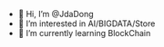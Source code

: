 - 👋 Hi, I’m @JdaDong
- 👀 I’m interested in AI/BIGDATA/Store
- 🌱 I’m currently learning BlockChain
<!-- - 💞️ I’m looking to collaborate on ...
- 📫 How to reach me ... -->

<!---
JdaDong/JdaDong is a ✨ special ✨ repository because its `README.md` (this file) appears on your GitHub profile.
You can click the Preview link to take a look at your changes.
--->
